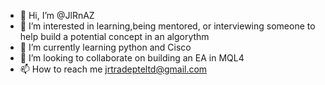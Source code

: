 - 👋 Hi, I’m @JlRnAZ
- 👀 I’m interested in learning,being mentored, or interviewing someone to help build a potential concept in an algorythm 
- 🌱 I’m currently learning python and Cisco
- 💞️ I’m looking to collaborate on building an EA in MQL4
- 📫 How to reach me jrtradepteltd@gmail.com

<!---
JlRnAZ/JlRnAZ is a ✨ special ✨ repository because its `README.md` (this file) appears on your GitHub profile.
You can click the Preview link to take a look at your changes.
--->
